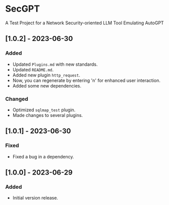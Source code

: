# SecGPT

A Test Project for a Network Security-oriented LLM Tool Emulating AutoGPT

## [1.0.2] - 2023-06-30

### Added
- Updated `Plugins.md` with new standards.
- Updated `README.md`.
- Added new plugin `http_request`.
- Now, you can regenerate by entering 'n' for enhanced user interaction.
- Added some new dependencies.

### Changed
- Optimized `sqlmap_test` plugin.
- Made changes to several plugins.

## [1.0.1] - 2023-06-30

### Fixed
- Fixed a bug in a dependency.

## [1.0.0] - 2023-06-29

### Added
- Initial version release.
